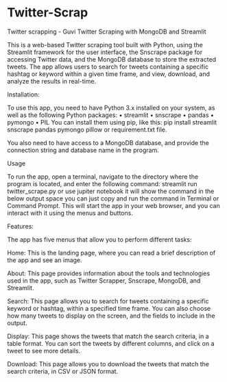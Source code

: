 # Twitter-Scrap
Twitter scrapping - Guvi
Twitter Scraping with MongoDB and Streamlit

This is a web-based Twitter scraping tool built with Python, using the Streamlit framework for the user interface, the Snscrape package for accessing Twitter data, and the MongoDB database to store the extracted tweets. The app allows users to search for tweets containing a specific hashtag or keyword within a given time frame, and view, download, and analyze the results in real-time.

Installation:

To use this app, you need to have Python 3.x installed on your system, as well as the following Python packages:
• streamlit
• snscrape
• pandas
• pymongo
• PIL
You can install them using pip,
like this: pip install streamlit snscrape pandas pymongo pillow or requirement.txt file.

You also need to have access to a MongoDB database, and provide the connection string and database name in the program.

Usage

To run the app, open a terminal, navigate to the directory where the program is located, and enter the following command: streamlit run twitter_scrape.py
or use jupiter notebook it will show the command in the below output space you can just copy and run the command in Terminal or Command Prompt.
This will start the app in your web browser, and you can interact with it using the menus and buttons.

Features:

The app has five menus that allow you to perform different tasks:

Home: This is the landing page, where you can read a brief description of the app and see an image.

About: This page provides information about the tools and technologies used in the app, such as Twitter Scrapper, Snscrape, MongoDB, and Streamlit.

Search: This page allows you to search for tweets containing a specific keyword or hashtag, within a specified time frame. You can also choose how many tweets to display on the screen, and the fields to include in the output.

Display: This page shows the tweets that match the search criteria, in a table format. You can sort the tweets by different columns, and click on a tweet to see more details.

Download: This page allows you to download the tweets that match the search criteria, in CSV or JSON format.
